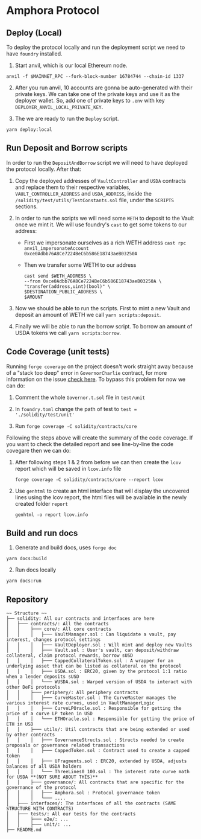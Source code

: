 # Amphora Protocol

## Deploy (Local)

To deploy the protocol locally and run the deployment script we need to have `foundry` installed.

1. Start anvil, which is our local Ethereum node.

```
anvil -f $MAINNET_RPC --fork-block-number 16784744 --chain-id 1337
```

2. After you run anvil, 10 accounts are gonna be auto-generated with their private keys. We can take one of the private keys and use it as the deployer wallet. So, add one of private keys to `.env` with key `DEPLOYER_ANVIL_LOCAL_PRIVATE_KEY`.

3. The we are ready to run the `Deploy` script.

```
yarn deploy:local
```

## Run Deposit and Borrow scripts

In order to run the `DepositAndBorrow` script we will need to have deployed the protocol locally. After that:

1. Copy the deployed addresses of `VaultController` and `USDA` contracts and replace them to their respective variables, `VAULT_CONTROLLER_ADDRESS` and `USDA_ADDRESS`, inside the `/solidity/test/utils/TestConstants.sol` file, under the `SCRIPTS` sections.

2. In order to run the scripts we will need some `WETH` to deposit to the Vault once we mint it. We will use foundry's `cast` to get some tokens to our address:

    - First we impersonate ourselves as a rich WETH address `cast rpc anvil_impersonateAccount 0xce0Adbb76A8Ce7224BeC6b586E18743aeB03250A`

    - Then we transfer some WETH to our address

        ```
        cast send $WETH_ADDRESS \
        --from 0xce0Adbb76A8Ce7224BeC6b586E18743aeB03250A \
        "transfer(address,uint)(bool)" \
        $DESTINATION_PUBLIC_ADDRESS \
        $AMOUNT
        ```

3. Now we should be able to run the scripts. First to mint a new Vault and deposit an amount of WETH we call `yarn scripts:deposit`.

4. Finally we will be able to run the borrow script. To borrow an amount of USDA tokens we call `yarn scripts:borrow`.

## Code Coverage (unit tests)

Running `forge coverage` on the project doesn't work straight away because of a "stack too deep" error in `GovernorCharlie` contract, for more information on the issue [check here](https://github.com/foundry-rs/foundry/issues/3357#issuecomment-1297192171). To bypass this problem for now we can do:

1. Comment the whole `Governor.t.sol` file in `test/unit`

2. In `foundry.toml` change the path of test to `test = './solidity/test/unit'`

3. Run `forge coverage -C solidity/contracts/core`

Following the steps above will create the summary of the code coverage. If you want to check the detailed report and see line-by-line the code covegare then we can do:

1. After following steps 1 & 2 from before we can then create the `lcov` report which will be saved in `lcov.info` file

    `forge coverage -C solidity/contracts/core --report lcov`

2. Use `genhtml` to create an html interface that will display the uncovered lines using the lcov report, the html files will be available in the newly created folder `report`

    `genhtml -o report lcov.info`

## Build and run docs

1. Generate and build docs, uses `forge doc`

`yarn docs:build`

2. Run docs locally

`yarn docs:run`

## Repository

```
~~ Structure ~~
├── solidity: All our contracts and interfaces are here
│   ├─── contracts/: All the contracts
│   │    ├─── core/: All core contracts
│   │    │   ├─── VaultManager.sol : Can liquidate a vault, pay interest, changes protocol settings
│   │    │   ├─── VaultDeployer.sol : Will mint and deploy new Vaults
│   │    │   ├─── Vault.sol : User's vault, can deposit/withdraw collateral, claim protocol rewards, borrow sUSD
│   │    │   ├─── CappedCollateralToken.sol : A wrapper for an underlying asset that can be listed as collateral on the protocol
│   │    │   ├─── USDA.sol : ERC20, given by the protocol 1:1 ratio when a lender deposits sUSD
│   │    │   └─── WUSDA.sol : Warped version of USDA to interact with other DeFi protocols
│   │    ├─── periphery/: All periphery contracts
│   │    │   ├─── CurveMaster.sol : The CurveMaster manages the various interest rate curves, used in VaultManagerLogic
│   │    │   ├─── CurveLPOracle.sol : Responsible for getting the price of a curve LP token in USD
│   │    │   └─── ETHOracle.sol : Responsible for getting the price of ETH in USD
│   │    ├─── utils/: Util contracts that are being extended or used by other contracts
│   │    │   ├─── GovernanceStructs.sol : Structs needed to create proposals or governance related transactions
│   │    │   ├─── CappedToken.sol : Contract used to create a capped token
│   │    │   ├─── UFragments.sol : ERC20, extended by USDA, adjusts balances of all USDA holders
│   │    │   └─── ThreeLines0_100.sol : The interest rate curve math for USDA **(NOT SURE ABOUT THIS)**
│   │    ├─── governance/: All contracts that are specific for the governance of the protocol
│   │    │   ├─── Amphora.sol : Protocol governance token
│   │    │   └─── ....
│   ├─── interfaces/: The interfaces of all the contracts (SAME STRUCTURE WITH CONTRACTS)
│   ├─── tests/: All our tests for the contracts
│   │    ├─── e2e/: ...
│   │    ├─── unit/: ...
├── README.md
```
